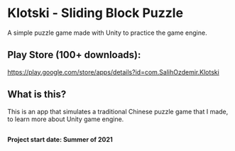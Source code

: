 # Klotski - Sliding Block Puzzle

A simple puzzle game made with Unity to practice the game engine.

## Play Store (100+ downloads):
https://play.google.com/store/apps/details?id=com.SalihOzdemir.Klotski

## What is this?

This is an app that simulates a traditional Chinese puzzle game that I made, to learn more about Unity game engine.

##
#### Project start date: Summer of 2021
